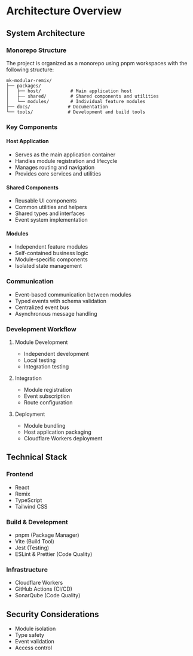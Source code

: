 # Architecture Overview

## System Architecture

### Monorepo Structure
The project is organized as a monorepo using pnpm workspaces with the following structure:

```
mk-modular-remix/
├── packages/
│   ├── host/           # Main application host
│   ├── shared/         # Shared components and utilities
│   └── modules/        # Individual feature modules
├── docs/              # Documentation
└── tools/             # Development and build tools
```

### Key Components

#### Host Application
- Serves as the main application container
- Handles module registration and lifecycle
- Manages routing and navigation
- Provides core services and utilities

#### Shared Components
- Reusable UI components
- Common utilities and helpers
- Shared types and interfaces
- Event system implementation

#### Modules
- Independent feature modules
- Self-contained business logic
- Module-specific components
- Isolated state management

### Communication
- Event-based communication between modules
- Typed events with schema validation
- Centralized event bus
- Asynchronous message handling

### Development Workflow
1. Module Development
   - Independent development
   - Local testing
   - Integration testing

2. Integration
   - Module registration
   - Event subscription
   - Route configuration

3. Deployment
   - Module bundling
   - Host application packaging
   - Cloudflare Workers deployment

## Technical Stack

### Frontend
- React
- Remix
- TypeScript
- Tailwind CSS

### Build & Development
- pnpm (Package Manager)
- Vite (Build Tool)
- Jest (Testing)
- ESLint & Prettier (Code Quality)

### Infrastructure
- Cloudflare Workers
- GitHub Actions (CI/CD)
- SonarQube (Code Quality)

## Security Considerations
- Module isolation
- Type safety
- Event validation
- Access control
